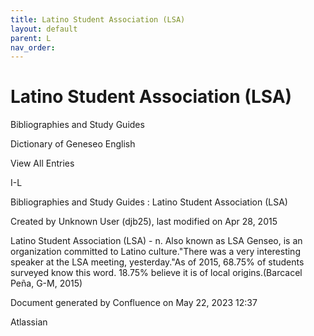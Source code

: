 ```yaml
---
title: Latino Student Association (LSA)
layout: default
parent: L
nav_order:
---
```


# Latino Student Association (LSA)

Bibliographies and Study Guides

Dictionary of Geneseo English

View All Entries

I-L

Bibliographies and Study Guides : Latino Student Association (LSA)

Created by  Unknown User (djb25), last modified on Apr 28, 2015

Latino Student Association (LSA) - n. Also known as LSA Genseo, is an organization committed to Latino culture.&quot;There was a very interesting speaker at the LSA meeting, yesterday.&quot;As of 2015, 68.75% of students surveyed know this word. 18.75% believe it is of local origins.(Barcacel Peña, G-M, 2015)

Document generated by Confluence on May 22, 2023 12:37

Atlassian
